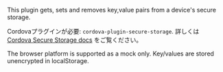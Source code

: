 
This plugin gets, sets and removes key,value pairs from a device's secure storage.

Cordovaプラグインが必要: `cordova-plugin-secure-storage`. 詳しくは [Cordova Secure Storage docs](https://github.com/Crypho/cordova-plugin-secure-storage) をご覧ください。

The browser platform is supported as a mock only. Key/values are stored unencrypted in localStorage.
